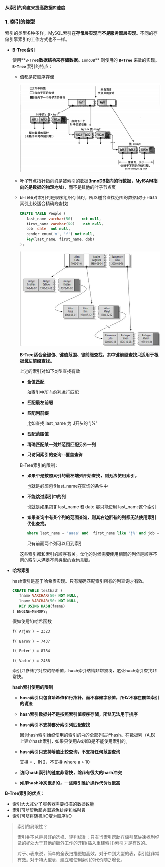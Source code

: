 **从索引的角度来提高数据库速度**

### 1. 索引的类型

索引的类型多种多样，MySQL索引在**存储层实现**而**不是服务器层实现**。不同的存储引擎索引的工作方式也不一样。

- **B-Tree索引**

  使用**`B-Tre`**e数据结构来存储数据。**`InnoDB`** 则使用的 **`B+Tree`** 来做的实现。**`B-Tree`** 索引的特点：

  - 值都是按顺序存储

    ![图](https://github.com/mxsm/document/blob/master/image/database/%E9%AB%98%E6%80%A7%E8%83%BDMysql%E8%AF%BB%E4%B9%A6%E7%AC%94%E8%AE%B0/%E7%B4%A2%E5%BC%95/BTreeMysql%E5%9B%BE%E8%A7%A3.png?raw=true)

  - 叶子节点指针指向的是被索引的数据(**InnoDB指向的行数据，MyISAM指向的是数据的物理地址**)，而不是其他的叶子节点页

  - B-Tree对索引列是顺序组织存储的。所以适合查找范围的数据(对于Hash索引比较适合精确的查找)

    ```sql
    CREATE TABLE People (
       last_name varchar(50)    not null,
       first_name varchar(50)    not null,
       dob  date  not null,
       gender enum('m', 'f') not null,
       key(last_name, first_name, dob)
    );
    ```

    ![图](https://github.com/mxsm/document/blob/master/image/database/%E9%AB%98%E6%80%A7%E8%83%BDMysql%E8%AF%BB%E4%B9%A6%E7%AC%94%E8%AE%B0/%E7%B4%A2%E5%BC%95/mysqBTree%E7%B4%A2%E5%BC%95%E6%95%B0%E6%8D%AE%E8%AF%B4%E6%98%8E.JPG?raw=true)

    **B-Tree适合全键值、键值范围、键前缀查找，其中键前缀查找只适用于根据最左前缀查找。**

    上述的索引对如下类型查找有效：

    - **全值匹配**

      和索引中所有的列进行匹配

    - **匹配最左前缀**

    - **匹配列前缀**

      比如查找 last_name 为 J开头的  'j%'

    - **匹配范围值**

    - **精确匹配某一列并范围匹配另外一列**

    - **只访问索引的查询--覆盖查询**

    B-Tree索引的限制：

    - **如果不是按照索引的最左端列开始查找，则无法使用索引。**

      也就是必须包含last_name在查询的条件中

    - **不能跳过索引中的列**

      也就是如果包含 last_name 和 date 那只能使用 last_name这个索引

    - **如果查询中有某个列的范围查询，则其右边所有的列都无法使用索引优化查找。**

      ```sql
      where last_name = 'aaaa' and  first_name like 'j%' and job = '2001-02-03'
      ```

      只有前面两个列可以用到索引

    这些索引都和索引的顺序有关。优化的时候需要使用相同的列但是顺序不同的索引来满足不同类型的查询需要。

- **哈希索引**

  hash索引是基于哈希表实现。只有精确匹配索引所有的列查询才有效。

  ```sql
  CREATE TABLE testhash (
     fname VARCHAR(50) NOT NULL,
     lname VARCHAR(50) NOT NULL,
     KEY USING HASH(fname)
  ) ENGINE=MEMORY;
  ```

  假如使用f()哈希函数

  ```
  f('Arjen') = 2323
  
  f('Baron') = 7437
  
  f('Peter') = 8784
  
  f('Vadim') = 2458
  ```

  索引只存储了对应的哈希值，hash索引结构非常紧凑，这让hash索引查找非常快。

  **hash索引使用的限制：**

  - **hash索引只包含哈希值和行指针，而不存储字段值。所以不存在覆盖索引的说法**

  - **hash索引数据并不是按照索引值顺序存储，所以无法用于排序**

  - **hash索引不支持部分索引列匹配查找**

    因为hash索引始终使用的索引的内的全部列进行hash。在数据列（A,B）上建立hash索引，如果只使用A或者B是不能使用索引的。

  - **hash索引只支持等值比较查询，不支持任何范围查询**

    支持 = 、IN()，不支持 where a > 10 

  - **访问hash索引的速度非常快，除非有很大的hash冲突**

  - **如果hash冲突很多的，一些索引维护操作代价也很高**

**B-Tree索引的优点：**

- 索引大大减少了服务器需要扫描的数据数量
- 索引可以帮助服务器避免排序和临时表
- 索引可以将随机I/O变为顺序I/O

> 索引的局限性？
>
> 索引并不总是最好的选择，评判标准：只有当索引帮助存储引擎快速找到纪录的好处大于其他的额外工作的开销(插入重建索引)索引才是有效的。
>
> 对于小表来说，简单的全表扫描更加高效。对于中到大型的表，索引就非常有效。对于特大型表，建立和使用索引的代价随之增长。